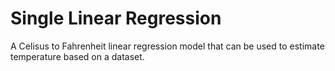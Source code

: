 # Single Linear Regression 

A Celisus to Fahrenheit linear regression model that can be used to estimate temperature based on a dataset.
